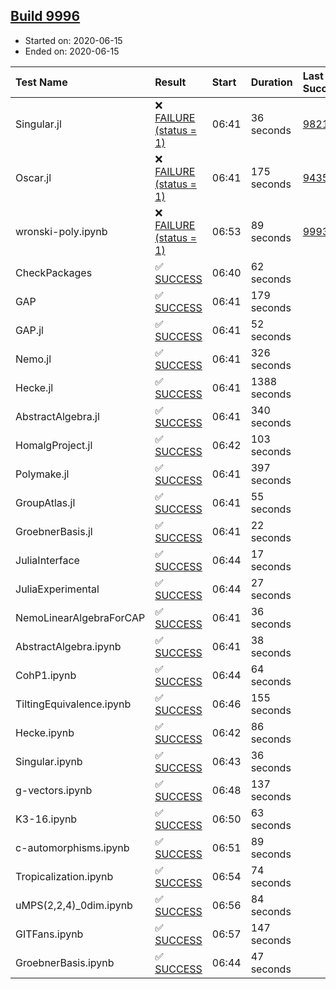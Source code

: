 ## [Build 9996](https://oscarci.mathematik.uni-kl.de/job/oscar/9996/)

* Started on: 2020-06-15
* Ended on: 2020-06-15

| Test Name    | Result | Start | Duration | Last Success | First Failure |
|:-------------|:-------|:------|:---------|:-------------|:--------------|
| Singular.jl | ❌ [FAILURE (status = 1)](https://oscarci.mathematik.uni-kl.de/job/oscar/9996/artifact/logs/build-9996/Singular.jl.log) | 06:41 | 36 seconds | [9821](https://oscarci.mathematik.uni-kl.de/job/oscar/9821/) | [9822](https://oscarci.mathematik.uni-kl.de/job/oscar/9822/) |
| Oscar.jl | ❌ [FAILURE (status = 1)](https://oscarci.mathematik.uni-kl.de/job/oscar/9996/artifact/logs/build-9996/Oscar.jl.log) | 06:41 | 175 seconds | [9435](https://oscarci.mathematik.uni-kl.de/job/oscar/9435/) | [9436](https://oscarci.mathematik.uni-kl.de/job/oscar/9436/) |
| wronski-poly.ipynb | ❌ [FAILURE (status = 1)](https://oscarci.mathematik.uni-kl.de/job/oscar/9996/artifact/logs/build-9996/wronski-poly.ipynb.log) | 06:53 | 89 seconds | [9993](https://oscarci.mathematik.uni-kl.de/job/oscar/9993/) | [9994](https://oscarci.mathematik.uni-kl.de/job/oscar/9994/) |
| CheckPackages | ✅ [SUCCESS](https://oscarci.mathematik.uni-kl.de/job/oscar/9996/artifact/logs/build-9996/CheckPackages.log) | 06:40 | 62 seconds |  |  |
| GAP | ✅ [SUCCESS](https://oscarci.mathematik.uni-kl.de/job/oscar/9996/artifact/logs/build-9996/GAP.log) | 06:41 | 179 seconds |  |  |
| GAP.jl | ✅ [SUCCESS](https://oscarci.mathematik.uni-kl.de/job/oscar/9996/artifact/logs/build-9996/GAP.jl.log) | 06:41 | 52 seconds |  |  |
| Nemo.jl | ✅ [SUCCESS](https://oscarci.mathematik.uni-kl.de/job/oscar/9996/artifact/logs/build-9996/Nemo.jl.log) | 06:41 | 326 seconds |  |  |
| Hecke.jl | ✅ [SUCCESS](https://oscarci.mathematik.uni-kl.de/job/oscar/9996/artifact/logs/build-9996/Hecke.jl.log) | 06:41 | 1388 seconds |  |  |
| AbstractAlgebra.jl | ✅ [SUCCESS](https://oscarci.mathematik.uni-kl.de/job/oscar/9996/artifact/logs/build-9996/AbstractAlgebra.jl.log) | 06:41 | 340 seconds |  |  |
| HomalgProject.jl | ✅ [SUCCESS](https://oscarci.mathematik.uni-kl.de/job/oscar/9996/artifact/logs/build-9996/HomalgProject.jl.log) | 06:42 | 103 seconds |  |  |
| Polymake.jl | ✅ [SUCCESS](https://oscarci.mathematik.uni-kl.de/job/oscar/9996/artifact/logs/build-9996/Polymake.jl.log) | 06:41 | 397 seconds |  |  |
| GroupAtlas.jl | ✅ [SUCCESS](https://oscarci.mathematik.uni-kl.de/job/oscar/9996/artifact/logs/build-9996/GroupAtlas.jl.log) | 06:41 | 55 seconds |  |  |
| GroebnerBasis.jl | ✅ [SUCCESS](https://oscarci.mathematik.uni-kl.de/job/oscar/9996/artifact/logs/build-9996/GroebnerBasis.jl.log) | 06:41 | 22 seconds |  |  |
| JuliaInterface | ✅ [SUCCESS](https://oscarci.mathematik.uni-kl.de/job/oscar/9996/artifact/logs/build-9996/JuliaInterface.log) | 06:44 | 17 seconds |  |  |
| JuliaExperimental | ✅ [SUCCESS](https://oscarci.mathematik.uni-kl.de/job/oscar/9996/artifact/logs/build-9996/JuliaExperimental.log) | 06:44 | 27 seconds |  |  |
| NemoLinearAlgebraForCAP | ✅ [SUCCESS](https://oscarci.mathematik.uni-kl.de/job/oscar/9996/artifact/logs/build-9996/NemoLinearAlgebraForCAP.log) | 06:41 | 36 seconds |  |  |
| AbstractAlgebra.ipynb | ✅ [SUCCESS](https://oscarci.mathematik.uni-kl.de/job/oscar/9996/artifact/logs/build-9996/AbstractAlgebra.ipynb.log) | 06:41 | 38 seconds |  |  |
| CohP1.ipynb | ✅ [SUCCESS](https://oscarci.mathematik.uni-kl.de/job/oscar/9996/artifact/logs/build-9996/CohP1.ipynb.log) | 06:44 | 64 seconds |  |  |
| TiltingEquivalence.ipynb | ✅ [SUCCESS](https://oscarci.mathematik.uni-kl.de/job/oscar/9996/artifact/logs/build-9996/TiltingEquivalence.ipynb.log) | 06:46 | 155 seconds |  |  |
| Hecke.ipynb | ✅ [SUCCESS](https://oscarci.mathematik.uni-kl.de/job/oscar/9996/artifact/logs/build-9996/Hecke.ipynb.log) | 06:42 | 86 seconds |  |  |
| Singular.ipynb | ✅ [SUCCESS](https://oscarci.mathematik.uni-kl.de/job/oscar/9996/artifact/logs/build-9996/Singular.ipynb.log) | 06:43 | 36 seconds |  |  |
| g-vectors.ipynb | ✅ [SUCCESS](https://oscarci.mathematik.uni-kl.de/job/oscar/9996/artifact/logs/build-9996/g-vectors.ipynb.log) | 06:48 | 137 seconds |  |  |
| K3-16.ipynb | ✅ [SUCCESS](https://oscarci.mathematik.uni-kl.de/job/oscar/9996/artifact/logs/build-9996/K3-16.ipynb.log) | 06:50 | 63 seconds |  |  |
| c-automorphisms.ipynb | ✅ [SUCCESS](https://oscarci.mathematik.uni-kl.de/job/oscar/9996/artifact/logs/build-9996/c-automorphisms.ipynb.log) | 06:51 | 89 seconds |  |  |
| Tropicalization.ipynb | ✅ [SUCCESS](https://oscarci.mathematik.uni-kl.de/job/oscar/9996/artifact/logs/build-9996/Tropicalization.ipynb.log) | 06:54 | 74 seconds |  |  |
| uMPS(2,2,4)_0dim.ipynb | ✅ [SUCCESS](https://oscarci.mathematik.uni-kl.de/job/oscar/9996/artifact/logs/build-9996/uMPS-2-2-4-_0dim.ipynb.log) | 06:56 | 84 seconds |  |  |
| GITFans.ipynb | ✅ [SUCCESS](https://oscarci.mathematik.uni-kl.de/job/oscar/9996/artifact/logs/build-9996/GITFans.ipynb.log) | 06:57 | 147 seconds |  |  |
| GroebnerBasis.ipynb | ✅ [SUCCESS](https://oscarci.mathematik.uni-kl.de/job/oscar/9996/artifact/logs/build-9996/GroebnerBasis.ipynb.log) | 06:44 | 47 seconds |  |  |
